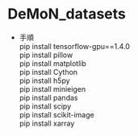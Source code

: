 # DeMoN_datasets
* 手順  
pip install tensorflow-gpu==1.4.0  
pip install pillow  
pip install matplotlib  
pip install Cython  
pip install h5py  
pip install minieigen  
pip install pandas  
pip install scipy  
pip install scikit-image  
pip install xarray  

